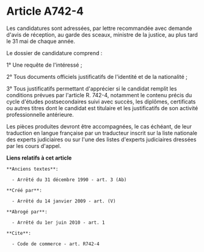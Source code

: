 # Article A742-4

Les candidatures sont adressées, par lettre recommandée avec demande d'avis de réception, au garde des sceaux, ministre de la
justice, au plus tard le 31 mai de chaque année. 

Le dossier de candidature comprend : 

1° Une requête de l'intéressé ; 

2° Tous documents officiels justificatifs de l'identité et de la nationalité ; 

3° Tous justificatifs permettant d'apprécier si le candidat remplit les conditions prévues par l'article R. 742-4, notamment
le contenu précis du cycle d'études postsecondaires suivi avec succès, les diplômes, certificats ou autres titres dont le
candidat est titulaire et les justificatifs de son activité professionnelle antérieure. 

Les pièces produites devront être accompagnées, le cas échéant, de leur traduction en langue française par un traducteur
inscrit sur la liste nationale des experts judiciaires ou sur l'une des listes d'experts judiciaires dressées par les cours
d'appel.

**Liens relatifs à cet article**

	**Anciens textes**:

	  - Arrêté du 31 décembre 1990 - art. 3 (Ab)

	**Créé par**:

	  - Arrêté du 14 janvier 2009 - art. (V)

	**Abrogé par**:

	  - Arrêté du 1er juin 2010 - art. 1

	**Cite**:

	  - Code de commerce - art. R742-4
